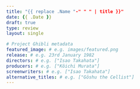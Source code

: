 ```yaml
---
title: "{{ replace .Name "-" " " | title }}"
date: {{ .Date }}
draft: true
type: review
layout: single

# Project Ghibli metadata
featured_image: # e.g. images/featured.png
release: # e.g. 23rd January 1982
directors: # e.g. ["Isao Takahata"]
producers: # e.g. ["Kôichi Murata"]
screenwriters: # e.g. ["Isao Takahata"]
alternative_titles: # e.g. ["Gōshu the Cellist"]
---
```


